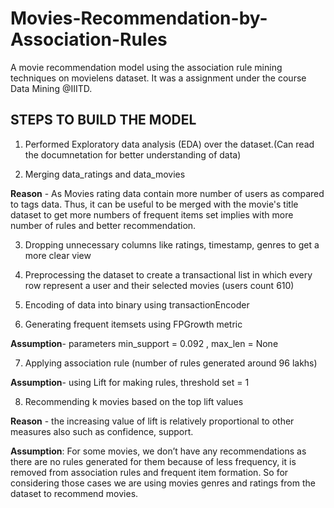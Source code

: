 # Movies-Recommendation-by-Association-Rules
A movie recommendation model using the association rule mining techniques on movielens dataset. It was a assignment under the course Data Mining @IIITD.

## STEPS TO BUILD THE MODEL

1. Performed Exploratory data analysis (EDA) over the dataset.(Can read the documnetation for better understanding of data)

2. Merging data_ratings and data_movies

**Reason** - As Movies rating data contain more number of users as compared to tags data. Thus, it can be useful to be merged with the movie's title dataset to get more numbers of frequent items set implies with more number of rules and better recommendation.

3. Dropping unnecessary columns like ratings, timestamp, genres to get a more clear view

4. Preprocessing the dataset to create a transactional list in which every row represent a user and their selected movies (users count 610)

5. Encoding of data into binary using transactionEncoder

6. Generating frequent itemsets using FPGrowth metric

**Assumption**- parameters min_support = 0.092 , max_len = None

7. Applying association rule (number of rules generated around 96 lakhs)

**Assumption**- using Lift for making rules, threshold set = 1

8. Recommending k movies based on the top lift values

**Reason** - the increasing value of lift is relatively proportional to other measures also
such as confidence, support.

**Assumption**: For some movies, we don’t have any recommendations as there are no rules generated for them because of less frequency, it is removed from association rules and frequent item formation. So for considering those cases we are using movies genres and ratings from the dataset to recommend movies.





